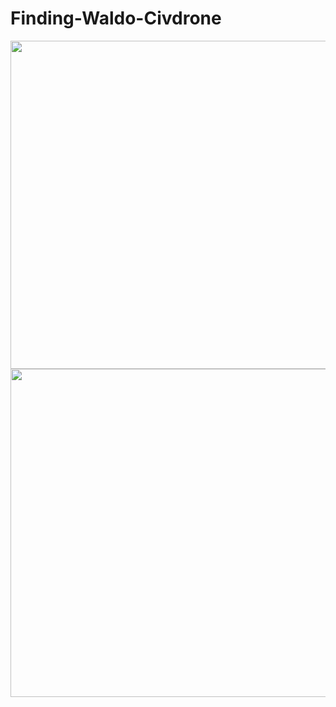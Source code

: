 # Finding-Waldo-Civdrone


<img align="left" src="https://github.com/Kevintirta/Finding-Waldo-Civdrone/blob/master/raw_image.png" width="700" height="525">

<img align="left" src="https://github.com/Kevintirta/Finding-Waldo-Civdrone/blob/master/found_waldo_image.png" width="700" height="525">

